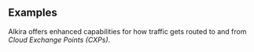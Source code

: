 ## Examples
Alkira offers enhanced capabilities for how traffic gets routed to and from _Cloud Exchange Points (CXPs)_.
